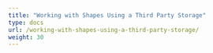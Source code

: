 ```yaml
---
title: "Working with Shapes Using a Third Party Storage"
type: docs
url: /working-with-shapes-using-a-third-party-storage/
weight: 30
---
```

